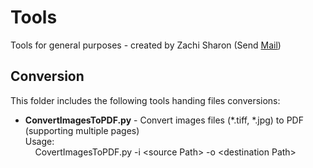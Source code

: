 # Tools
Tools for general purposes - created by Zachi Sharon (Send <a href = "mailto:zsharon75@gmail.com">Mail</a>)

## Conversion
This folder includes the following tools handing files conversions:
- **ConvertImagesToPDF.py** - Convert images files (*.tiff, *.jpg) to PDF (supporting multiple pages)
<br>Usage:<br>
&nbsp;&nbsp;&nbsp;&nbsp;CovertImagesToPDF.py -i &lt;source Path&gt; -o &lt;destination Path&gt;
